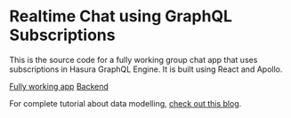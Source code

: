 # Realtime Chat using GraphQL Subscriptions

This is the source code for a fully working group chat app that uses subscriptions in Hasura GraphQL Engine. It is built using React and Apollo.


[Fully working app](https://chat-example-trial-roar.herokuapp.com)
[Backend](https://hasura-realtime-group-chat.herokuapp.com)

For complete tutorial about data modelling, [check out this blog](https://medium.com/@rishichandrawawhal/building-a-realtime-chat-app-with-graphql-subscriptions-d68cd33e73f).

